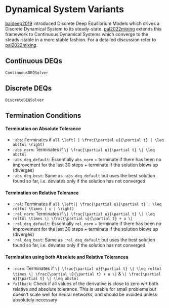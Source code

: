 # Dynamical System Variants

[baideep2019](@cite) introduced Discrete Deep Equilibrium Models which drives a Discrete Dynamical System to its steady-state. [pal2022mixing](@cite) extends this framework to Continuous Dynamical Systems which converge to the steady-stable in a more stable fashion. For a detailed discussion refer to [pal2022mixing](@cite).

## Continuous DEQs

```@docs
ContinuousDEQSolver
```

## Discrete DEQs

```@docs
DiscreteDEQSolver
```

## Termination Conditions

#### Termination on Absolute Tolerance

* `:abs`: Terminates if ``all \left( | \frac{\partial u}{\partial t} | \leq abstol \right)``
* `:abs_norm`: Terminates if ``\| \frac{\partial u}{\partial t} \| \leq abstol``
* `:abs_deq_default`: Essentially `abs_norm` + terminate if there has been no improvement for the last 30 steps + terminate if the solution blows up (diverges)
* `:abs_deq_best`: Same as `:abs_deq_default` but uses the best solution found so far, i.e. deviates only if the solution has not converged

#### Termination on Relative Tolerance

* `:rel`: Terminates if ``all \left(| \frac{\partial u}{\partial t} | \leq reltol \times | u | \right)``
* `:rel_norm`: Terminates if ``\| \frac{\partial u}{\partial t} \| \leq reltol \times \| \frac{\partial u}{\partial t} + u \|``
* `:rel_deq_default`: Essentially `rel_norm` + terminate if there has been no improvement for the last 30 steps + terminate if the solution blows up (diverges)
* `:rel_deq_best`: Same as `:rel_deq_default` but uses the best solution found so far, i.e. deviates only if the solution has not converged

#### Termination using both Absolute and Relative Tolerances

* `:norm`: Terminates if ``\| \frac{\partial u}{\partial t} \| \leq reltol \times \| \frac{\partial u}{\partial t} + u \|`` &
           ``\| \frac{\partial u}{\partial t} \| \leq abstol``
* `fallback`: Check if all values of the derivative is close to zero wrt both relative and absolute tolerance. This is usable for small problems
              but doesn't scale well for neural networks, and should be avoided unless absolutely necessary